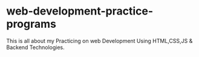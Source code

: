 # web-development-practice-programs
This is all about my Practicing on web Development Using HTML,CSS,JS &amp; Backend Technologies.
